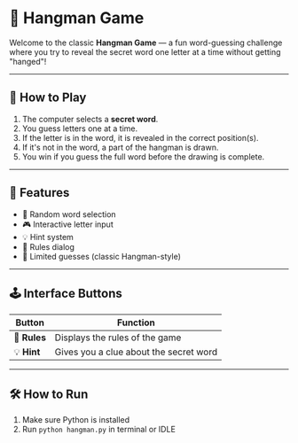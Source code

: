 # 🎯 Hangman Game

Welcome to the classic **Hangman Game** — a fun word-guessing challenge where you try to reveal the secret word one letter at a time without getting "hanged"!

---

## 🚀 How to Play

1. The computer selects a **secret word**.
2. You guess letters one at a time.
3. If the letter is in the word, it is revealed in the correct position(s).
4. If it's not in the word, a part of the hangman is drawn.
5. You win if you guess the full word before the drawing is complete.

---

## 🧩 Features

- 🔡 Random word selection
- 🎮 Interactive letter input
- 💡 Hint system
- 📜 Rules dialog
- 😬 Limited guesses (classic Hangman-style)

---

## 🕹️ Interface Buttons

| Button | Function |
|--------|----------|
| 🎲 **Rules** | Displays the rules of the game |
| 💡 **Hint** | Gives you a clue about the secret word |

---

## 🛠️ How to Run
1. Make sure Python is installed
2. Run `python hangman.py` in terminal or IDLE

